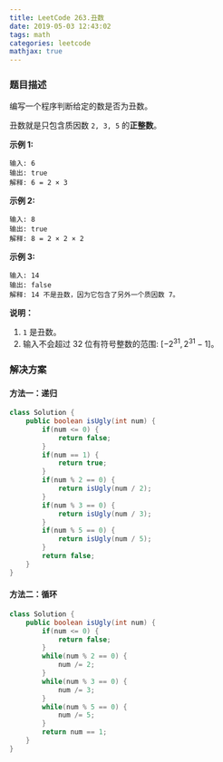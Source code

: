 ```yaml
---
title: LeetCode 263.丑数
date: 2019-05-03 12:43:02
tags: math
categories: leetcode
mathjax: true
---
```


### 题目描述

编写一个程序判断给定的数是否为丑数。

丑数就是只包含质因数 `2, 3, 5` 的**正整数**。

**示例 1:**

```
输入: 6
输出: true
解释: 6 = 2 × 3
```

**示例 2:**

```
输入: 8
输出: true
解释: 8 = 2 × 2 × 2
```

**示例 3:**

```
输入: 14
输出: false 
解释: 14 不是丑数，因为它包含了另外一个质因数 7。
```

**说明：**

1. `1` 是丑数。
2. 输入不会超过 32 位有符号整数的范围: $[−2^{31},  2^{31}-1]$。

<!--more-->

### 解决方案

#### 方法一：递归

```java
class Solution {
    public boolean isUgly(int num) {
        if(num <= 0) {
            return false;
        }
        if(num == 1) {
            return true;
        }
        if(num % 2 == 0) {
            return isUgly(num / 2);
        }
        if(num % 3 == 0) {
            return isUgly(num / 3);
        }
        if(num % 5 == 0) {
            return isUgly(num / 5);
        }
        return false;
    }
}
```

#### 方法二：循环

```java
class Solution {
    public boolean isUgly(int num) {
        if(num <= 0) {
            return false;
        }
        while(num % 2 == 0) {
            num /= 2;
        }
        while(num % 3 == 0) {
            num /= 3;
        }
        while(num % 5 == 0) {
            num /= 5;
        }
        return num == 1;
    }
}
```

